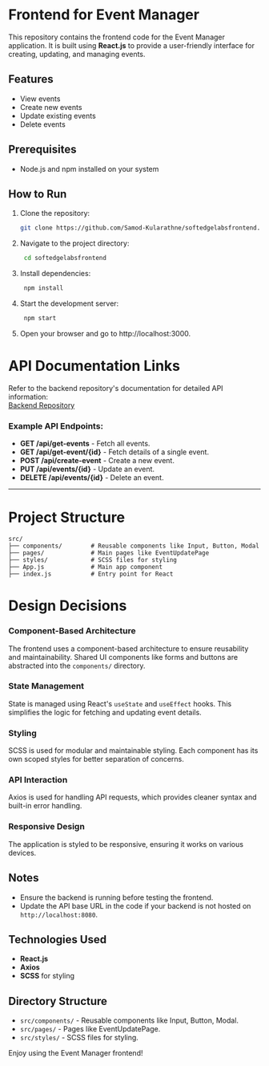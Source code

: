 # Frontend for Event Manager

This repository contains the frontend code for the Event Manager application. It is built using **React.js** to provide a user-friendly interface for creating, updating, and managing events.

## Features

- View events
- Create new events
- Update existing events
- Delete events

## Prerequisites

- Node.js and npm installed on your system

## How to Run

1. Clone the repository:
   ```bash
   git clone https://github.com/Samod-Kularathne/softedgelabsfrontend.git
   ```
2. Navigate to the project directory:
   ```bash
    cd softedgelabsfrontend
   ```
3. Install dependencies:
   ```bash
    npm install
   ```
4. Start the development server:
   ```bash
    npm start
   ```
5. Open your browser and go to http://localhost:3000.

# API Documentation Links

Refer to the backend repository's documentation for detailed API information:  
[Backend Repository](https://github.com/Samod-Kularathne/eventmanagerbackend.git)

### Example API Endpoints:

- **GET /api/get-events** - Fetch all events.
- **GET /api/get-event/{id}** - Fetch details of a single event.
- **POST /api/create-event** - Create a new event.
- **PUT /api/events/{id}** - Update an event.
- **DELETE /api/events/{id}** - Delete an event.

---

# Project Structure

```
src/
├── components/        # Reusable components like Input, Button, Modal
├── pages/             # Main pages like EventUpdatePage
├── styles/            # SCSS files for styling
├── App.js             # Main app component
├── index.js           # Entry point for React
```

# Design Decisions

### Component-Based Architecture

The frontend uses a component-based architecture to ensure reusability and maintainability. Shared UI components like forms and buttons are abstracted into the `components/` directory.

### State Management

State is managed using React's `useState` and `useEffect` hooks. This simplifies the logic for fetching and updating event details.

### Styling

SCSS is used for modular and maintainable styling. Each component has its own scoped styles for better separation of concerns.

### API Interaction

Axios is used for handling API requests, which provides cleaner syntax and built-in error handling.

### Responsive Design

The application is styled to be responsive, ensuring it works on various devices.

## Notes

- Ensure the backend is running before testing the frontend.
- Update the API base URL in the code if your backend is not hosted on `http://localhost:8080`.

## Technologies Used

- **React.js**
- **Axios**
- **SCSS** for styling

## Directory Structure

- `src/components/` - Reusable components like Input, Button, Modal.
- `src/pages/` - Pages like EventUpdatePage.
- `src/styles/` - SCSS files for styling.

Enjoy using the Event Manager frontend!
